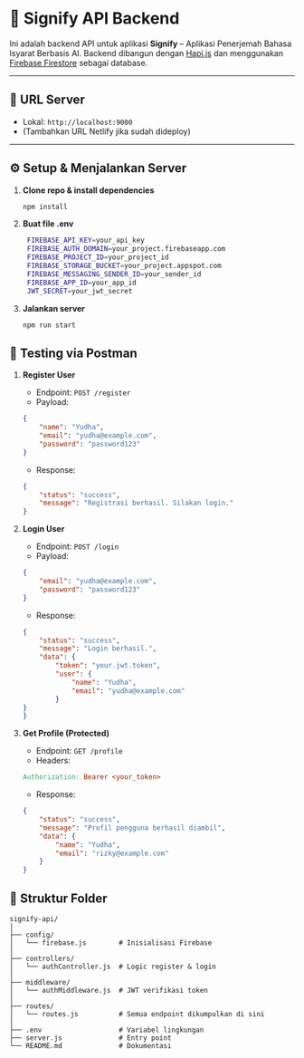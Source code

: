 # 📡 Signify API Backend

Ini adalah backend API untuk aplikasi **Signify** – Aplikasi Penerjemah Bahasa Isyarat Berbasis AI. Backend dibangun dengan [Hapi.js](https://hapi.dev/) dan menggunakan [Firebase Firestore](https://firebase.google.com/docs/firestore) sebagai database.

---

## 🚀 URL Server

- Lokal: `http://localhost:9000`
- (Tambahkan URL Netlify jika sudah dideploy)

---

## ⚙️ Setup & Menjalankan Server

1. **Clone repo & install dependencies**
    ```bash
    npm install
    ```
2. **Buat file .env**
   ```bash
    FIREBASE_API_KEY=your_api_key
    FIREBASE_AUTH_DOMAIN=your_project.firebaseapp.com
    FIREBASE_PROJECT_ID=your_project_id
    FIREBASE_STORAGE_BUCKET=your_project.appspot.com
    FIREBASE_MESSAGING_SENDER_ID=your_sender_id
    FIREBASE_APP_ID=your_app_id
    JWT_SECRET=your_jwt_secret
    ```

3. **Jalankan server**
    ```bash
    npm run start
    ```

## 🧪 Testing via Postman

1. **Register User**
    - Endpoint: ```POST /register```
    - Payload:
    ```json
    {
        "name": "Yudha",
        "email": "yudha@example.com",
        "password": "password123"
    }
    ```
    - Response:
    ```json
    {
        "status": "success",
        "message": "Registrasi berhasil. Silakan login."
    }
    ```

2. **Login User**
    - Endpoint: ```POST /login```
    - Payload:
    ```json
    {
        "email": "yudha@example.com",
        "password": "password123"
    }
    ```
    - Response:
    ```json
    {
        "status": "success",
        "message": "Login berhasil.",
        "data": {
            "token": "your.jwt.token",
            "user": {
                "name": "Yudha",
                "email": "yudha@example.com"
            }
    }
    }
    ```

3. **Get Profile (Protected)**
    - Endpoint: ```GET /profile```
    - Headers:
    ```makefile
    Authorization: Bearer <your_token>
    ```
    - Response:
    ```json
    {
        "status": "success",
        "message": "Profil pengguna berhasil diambil",
        "data": {
            "name": "Yudha",
            "email": "rizky@example.com"
        }
    }
    ```

## 📁 Struktur Folder
```
signify-api/
│
├── config/
│   └── firebase.js        # Inisialisasi Firebase
│
├── controllers/
│   └── authController.js  # Logic register & login
│
├── middleware/
│   └── authMiddleware.js  # JWT verifikasi token
│
├── routes/
│   └── routes.js          # Semua endpoint dikumpulkan di sini
│
├── .env                   # Variabel lingkungan
├── server.js              # Entry point
└── README.md              # Dokumentasi
```
